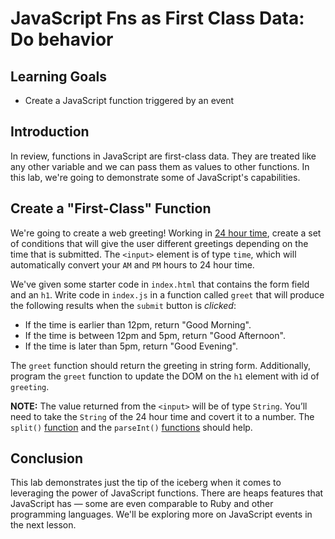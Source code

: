 # JavaScript Fns as First Class Data: Do behavior

## Learning Goals

- Create a JavaScript function triggered by an event

## Introduction

In review, functions in JavaScript are first-class data. They are treated
like any other variable and we can pass them as values to other functions.
In this lab, we're going to demonstrate some of JavaScript's capabilities.

## Create a "First-Class" Function

We're going to create a web greeting! Working in [24 hour time](https://en.wikipedia.org/wiki/24-hour_clock),
create a set of conditions that will give the user different greetings
depending on the time that is submitted. The `<input>` element is of
type `time`, which will automatically convert your `AM` and `PM` hours
to 24 hour time.

We've given some starter code in `index.html` that contains the form
field and an `h1`. Write code in `index.js` in a function called `greet`
that will produce  the following results when the `submit` button
is _clicked_:

- If the time is earlier than 12pm, return "Good Morning".
- If the time is between 12pm and 5pm, return "Good Afternoon".
- If the time is later than 5pm, return "Good Evening".

The `greet` function should return the greeting in string form. Additionally,
program the `greet` function to update the DOM on the `h1` element with id of
`greeting`.

**NOTE:** The value returned from the `<input>` will be of type `String`.
You’ll need to take the `String` of the 24 hour time and covert it to a number.
The `split()` [function](https://developer.mozilla.org/en-US/docs/Web/JavaScript/Reference/Global_Objects/String/split)
and the `parseInt()` [functions](https://developer.mozilla.org/en-US/docs/Web/JavaScript/Reference/Global_Objects/parseInt) should help.

## Conclusion

This lab demonstrates just the tip of the iceberg when it comes to leveraging
the power of JavaScript functions. There are heaps features that JavaScript has
— some are even comparable to Ruby and other programming languages. We'll be
exploring more on JavaScript events in the next lesson.